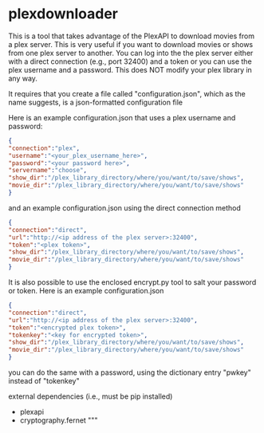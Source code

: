 # plexdownloader

This is a tool that takes advantage of the PlexAPI to download movies from a plex server. This is very useful if you want to download movies or shows from one plex server to another. You can log into the the plex server either with a direct connection (e.g., port 32400) and a token or you can use the plex username and a password. This does NOT modify your plex library in any way. 

It requires that you create a file called "configuration.json", which as the name suggests, is a json-formatted configuration file

Here is an example configuration.json that uses a plex username and password:

```json
{
"connection":"plex",
"username":"<your_plex_username_here>",
"password":"<your password here>",
"servername":"choose",
"show_dir":"/plex_library_directory/where/you/want/to/save/shows",
"movie_dir":"/plex_library_directory/where/you/want/to/save/shows"
}
```
and an example configuration.json using the direct connection method

```json
{
"connection":"direct",
"url":"http://<ip address of the plex server>:32400",
"token":"<plex token>",
"show_dir":"/plex_library_directory/where/you/want/to/save/shows",
"movie_dir":"/plex_library_directory/where/you/want/to/save/shows"
}
```

It is also possible to use the enclosed encrypt.py tool to salt your password or token. Here is an example configuration.json

```json
{
"connection":"direct",
"url":"http://<ip address of the plex server>:32400",
"token":"<encrypted plex token>",
"tokenkey":"<key for encrypted token>",
"show_dir":"/plex_library_directory/where/you/want/to/save/shows",
"movie_dir":"/plex_library_directory/where/you/want/to/save/shows"
}
```

you can do the same with a password, using the dictionary entry "pwkey" instead of "tokenkey"

external dependencies (i.e., must be pip installed)
- plexapi
- cryptography.fernet
"""
